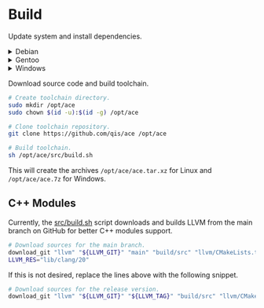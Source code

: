 # Build
Update system and install dependencies.

<details>
<summary>Debian</summary>

```sh
# Update system.
sudo apt update
sudo apt upgrade -y
sudo apt autoremove --purge -y
sudo apt clean

# Install dependencies.
sudo apt install -y curl debootstrap git sudo
```

</details>

<details>
<summary>Gentoo</summary>

```sh
# Update system.
emaint sync -a
emerge -auUD @world
emerge -ac

# Install dependencies.
sudo emerge -avn app-admin/sudo dev-util/debootstrap dev-vcs/git net-misc/curl
```

</details>

<details>
<summary>Windows</summary>

1. Install [Git][git].
2. Install [CMake][cmk].
3. Create a [WSL][wsl] configuration file: `%UserProfile%\.wslconfig`

```ini
[wsl2]
kernelCommandLine=vsyscall=emulate
memory=18GB
```

4. Configure the system in PowerShell as **administrator**.

```ps1
# Show known file extensions in Explorer.
Set-ItemProperty -Path "HKCU:\Software\Microsoft\Windows\CurrentVersion\Explorer\Advanced" -Name "HideFileExt" -Type DWord -Value 0

# Show hidden files in Explorer.
Set-ItemProperty -Path "HKCU:\Software\Microsoft\Windows\CurrentVersion\Explorer\Advanced" -Name "Hidden" -Type DWord -Value 1

# Enable NTFS paths with length over 260 characters.
Set-ItemProperty -Path "HKLM:\SYSTEM\CurrentControlSet\Control\FileSystem" -Name "LongPathsEnabled" -Type DWord -Value 1

# Enable WSL support.
dism /online /enable-feature /featurename:Microsoft-Windows-Subsystem-Linux /all /norestart
dism /online /enable-feature /featurename:VirtualMachinePlatform /all /norestart

# Update WSL if it is already installed.
# wsl --shutdown
# wsl --update

# Install WSL distribution.
wsl --install --distribution Debian
```

5. Reboot the system.
6. Log in and finish the WSL installation if prompted.
7. Execute `wsl -d Debian` in the Command Line if WSL was already installed.
8. Execute `wsl -s Debian` in the Command Line if you want Debian to be the default WSL distribution.
9. Update the WSL distribution and install dependencies.

```sh
# Update system.
sudo apt update
sudo apt upgrade -y
sudo apt autoremove --purge -y
sudo apt clean

# Install dependencies.
sudo apt install -y curl debootstrap git sudo
```

</details>

Download source code and build toolchain.

```sh
# Create toolchain directory.
sudo mkdir /opt/ace
sudo chown $(id -u):$(id -g) /opt/ace

# Clone toolchain repository.
git clone https://github.com/qis/ace /opt/ace

# Build toolchain.
sh /opt/ace/src/build.sh
```

This will create the archives `/opt/ace/ace.tar.xz` for Linux and `/opt/ace/ace.7z` for Windows.

## C++ Modules
Currently, the [src/build.sh](../src/build.sh) script downloads and builds LLVM from the main
branch on GitHub for better C++ modules support.

```sh
# Download sources for the main branch.
download_git "llvm" "${LLVM_GIT}" "main" "build/src" "llvm/CMakeLists.txt"
LLVM_RES="lib/clang/20"
```

If this is not desired, replace the lines above with the following snippet.

```sh
# Download sources for the release version.
download_git "llvm" "${LLVM_GIT}" "${LLVM_TAG}" "build/src" "llvm/CMakeLists.txt"
```

[git]: https://git-scm.com/
[cmk]: https://cmake.org/download/
[wsl]: https://learn.microsoft.com/windows/wsl/
